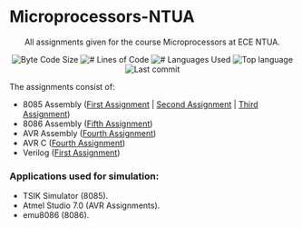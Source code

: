 # Microprocessors-NTUA

<p align="center">All assignments given for the course Microprocessors at ECE NTUA.</p>

<p align="center">
	<img alt="Byte Code Size" src="https://img.shields.io/github/languages/code-size/ChristosHadjichristofi/Microprocessors-NTUA?color=red" />
	<img alt="# Lines of Code" src="https://img.shields.io/tokei/lines/github/ChristosHadjichristofi/Microprocessors-NTUA?color=red" />
	<img alt="# Languages Used" src="https://img.shields.io/github/languages/count/ChristosHadjichristofi/Microprocessors-NTUA?color=yellow" />
	<img alt="Top language" src="https://img.shields.io/github/languages/top/ChristosHadjichristofi/Microprocessors-NTUA?color=yellow" />
	<img alt="Last commit" src="https://img.shields.io/github/last-commit/ChristosHadjichristofi/Microprocessors-NTUA?color=important" />
</p>

The assignments consist of:
  * 8085 Assembly ([First Assignment](https://github.com/BeenCoding/Microprocessors-NTUA/tree/master/1st%20Assignment) | [Second Assignment](https://github.com/BeenCoding/Microprocessors-NTUA/tree/master/2nd%20Assignment) | [Third Assignment](https://github.com/BeenCoding/Microprocessors-NTUA/tree/master/3rd%20Assignment))
  * 8086 Assembly ([Fifth Assignment](https://github.com/BeenCoding/Microprocessors-NTUA/tree/master/5th%20Assignment))
  * AVR Assembly ([Fourth Assignment](https://github.com/BeenCoding/Microprocessors-NTUA/tree/master/4th%20Assignment))
  * AVR C ([Fourth Assignment](https://github.com/BeenCoding/Microprocessors-NTUA/tree/master/4th%20Assignment))
  * Verilog ([First Assignment](https://github.com/BeenCoding/Microprocessors-NTUA/tree/master/1st%20Assignment))

### Applications used for simulation:
* TSIK Simulator (8085).
* Atmel Studio 7.0 (AVR Assignments).
* emu8086 (8086).
